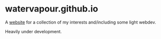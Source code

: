 # watervapour.github.io
A [website](https://watervapour.github.io) for a collection of my interests and/including some light webdev.

Heavily under development.
